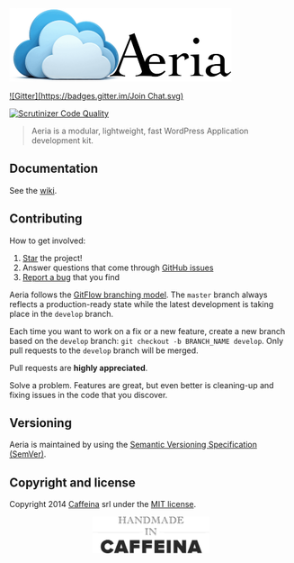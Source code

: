 <img src="resources/img/Aeria-Title.png" height="130">

[![Gitter](https://badges.gitter.im/Join Chat.svg)](https://gitter.im/CaffeinaLab/aeria?utm_source=badge&utm_medium=badge&utm_campaign=pr-badge&utm_content=badge)

[![Scrutinizer Code Quality](https://scrutinizer-ci.com/g/CaffeinaLab/aeria/badges/quality-score.png?b=master)](https://scrutinizer-ci.com/g/CaffeinaLab/aeria/?branch=master)

> Aeria is a modular, lightweight, fast WordPress Application development kit.


## Documentation

See the [wiki](https://github.com/CaffeinaLab/aeria/wiki).


## Contributing

How to get involved:

1. [Star](https://github.com/CaffeinaLab/aeria/stargazers) the project!
2. Answer questions that come through [GitHub issues](https://github.com/CaffeinaLab/aeria/issues?state=open)
3. [Report a bug](https://github.com/CaffeinaLab/aeria/issues/new) that you find


Aeria follows the [GitFlow branching model](http://nvie.com/posts/a-successful-git-branching-model). The ```master``` branch always reflects a production-ready state while the latest development is taking place in the ```develop``` branch.

Each time you want to work on a fix or a new feature, create a new branch based on the ```develop``` branch: ```git checkout -b BRANCH_NAME develop```. Only pull requests to the ```develop``` branch will be merged.

Pull requests are **highly appreciated**.

Solve a problem. Features are great, but even better is cleaning-up and fixing issues in the code that you discover.

## Versioning

Aeria is maintained by using the [Semantic Versioning Specification (SemVer)](http://semver.org).


## Copyright and license

Copyright 2014 [Caffeina](http://caffeina.co) srl under the [MIT license](LICENSE.md).

<p align="center"><a href="http://caffeina.co" target="_blank" title="Caffeina - Ideas Never Sleep"><img src="https://github.com/CaffeinaLab/BrandResources/blob/master/caffeina-handmade.png?raw=true" align="center" height="65"></a></p>
